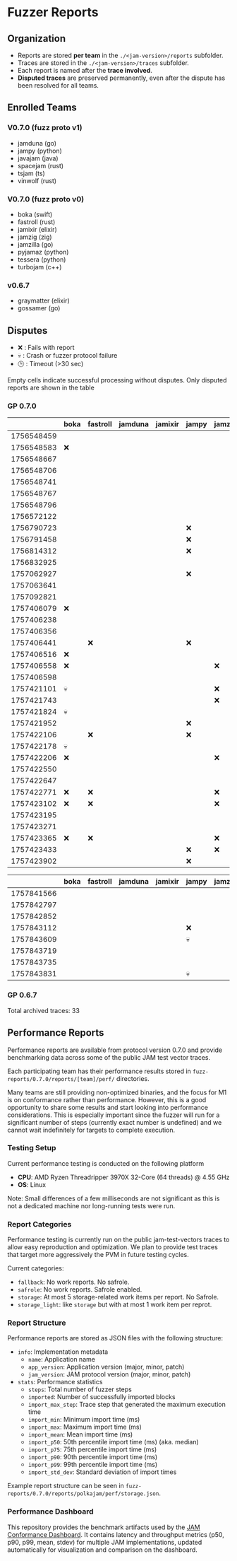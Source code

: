 # Fuzzer Reports

## Organization

- Reports are stored **per team** in the `./<jam-version>/reports` subfolder.  
- Traces are stored in the `./<jam-version>/traces` subfolder.  
- Each report is named after the **trace involved**.
- **Disputed traces** are preserved permanently, even after the dispute has been resolved for all teams.  

## Enrolled Teams

### V0.7.0 (fuzz proto v1)

* jamduna (go)
* jampy (python)
* javajam (java)
* spacejam (rust)
* tsjam (ts)
* vinwolf (rust)

### V0.7.0 (fuzz proto v0)

* boka (swift)
* fastroll (rust)
* jamixir (elixir)
* jamzig (zig)
* jamzilla (go)
* pyjamaz (python)
* tessera (python)
* turbojam (c++)

### v0.6.7

* graymatter (elixir)
* gossamer (go)

## Disputes

* ❌ : Fails with report
* 💀 : Crash or fuzzer protocol failure
* 🕒 : Timeout (>30 sec)

Empty cells indicate successful processing without disputes.
Only disputed reports are shown in the table

### GP 0.7.0

|            | boka | fastroll | jamduna | jamixir | jampy | jamzig | jamzilla | javajam | pyjamaz | spacejam | tessera |tsjam | turbojam | vinwolf |
|------------|------|----------|---------|---------|-------|--------|----------|---------|---------|----------|---------|------|----------|---------|
| 1756548459 |      |          |         |         |       |        |          |         |         |          |         |      |          |         |
| 1756548583 |  ❌  |          |         |         |       |        |          |         |         |          |   ❌    |      |    ❌    |         |
| 1756548667 |      |          |         |         |       |        |          |         |         |          |   ❌    |      |          |         |
| 1756548706 |      |          |         |         |       |        |          |         |         |          |         |      |          |         |
| 1756548741 |      |          |         |         |       |        |          |         |         |          |         |      |          |         |
| 1756548767 |      |          |         |         |       |        |          |         |         |          |   ❌    |      |          |         |
| 1756548796 |      |          |         |         |       |        |          |         |         |          |   ❌    |      |          |         | 
| 1756572122 |      |          |         |         |       |        |          |         |         |    ❌    |         |      |    ❌    |         |
| 1756790723 |      |          |         |         |  ❌   |        |          |         |         |          |         |      |          |         |
| 1756791458 |      |          |         |         |  ❌   |        |          |         |         |          |         |      |          |         |
| 1756814312 |      |          |         |         |  ❌   |        |          |         |         |          |         |      |          |         |
| 1756832925 |      |          |         |         |       |        |          |         |         |          |         |      |          |         |
| 1757062927 |      |          |         |         |  ❌   |        |          |         |         |          |   ❌    |      |          |         |
| 1757063641 |      |          |         |         |       |        |          |         |         |          |         |      |          |         |
| 1757092821 |      |          |         |         |       |        |          |         |         |          |         |      |          |         |
| 1757406079 |  ❌  |          |         |         |       |        |          |         |         |          |   ❌    |      |    ❌    |         |
| 1757406238 |      |          |         |         |       |        |    ❌    |         |         |          |   ❌    |      |    ❌    |         |
| 1757406356 |      |          |         |         |       |        |          |         |         |          |         |      |          |         |
| 1757406441 |      |    ❌    |         |         |  ❌   |        |          |         |         |          |         |      |          |         |
| 1757406516 |  ❌  |          |         |         |       |        |          |         |         |          |   ❌    |      |          |         |
| 1757406558 |  ❌  |          |         |         |       |   ❌   |    ❌    |         |         |          |   ❌    |      |          |         |
| 1757406598 |      |          |         |         |       |        |    ❌    |         |         |    ❌    |   ❌    |      |    ❌    |         |
| 1757421101 |  💀  |          |         |         |       |   ❌   |    ❌    |         |         |          |   ❌    |      |    ❌    |         |
| 1757421743 |      |          |         |         |       |   ❌   |          |         |         |          |         |      |          |         |
| 1757421824 |  💀  |          |         |         |       |        |    ❌    |         |         |          |   ❌    |      |    ❌    |         |
| 1757421952 |      |          |         |         |  ❌   |        |          |         |         |          |   ❌    |      |          |         |
| 1757422106 |      |    ❌    |         |         |  ❌   |        |          |         |         |          |         |      |          |         |
| 1757422178 |  💀  |          |         |         |       |        |    ❌    |         |         |          |   ❌    |      |    ❌    |         |
| 1757422206 |  ❌  |          |         |         |       |   ❌   |    ❌    |         |         |          |   ❌    |      |    ❌    |         |
| 1757422550 |      |          |         |         |       |        |          |         |         |          |         |      |          |         |
| 1757422647 |      |          |         |         |       |        |          |         |         |          |   ❌    |      |          |         |
| 1757422771 |  ❌  |    ❌    |         |         |       |   ❌   |          |         |   ❌    |    ❌    |   ❌    |      |    ❌    |         |
| 1757423102 |  ❌  |    ❌    |         |         |       |   ❌   |          |         |   ❌    |    ❌    |   ❌    |      |    ❌    |         |
| 1757423195 |      |          |         |         |       |        |          |         |         |    ❌    |   ❌    |      |          |         |
| 1757423271 |      |          |         |         |       |        |          |         |         |          |         |      |    ❌    |         |
| 1757423365 |  ❌  |    ❌    |         |         |       |   ❌   |          |         |   ❌    |    ❌    |   ❌    |      |    ❌    |         |
| 1757423433 |      |          |         |         |  ❌   |   ❌   |          |         |         |          |   ❌    |      |          |         |
| 1757423902 |      |          |         |         |  ❌   |        |          |         |         |          |         |      |          |         |


|            | boka | fastroll | jamduna | jamixir | jampy | jamzig | jamzilla | javajam | pyjamaz | spacejam | tessera |tsjam | turbojam | vinwolf |
|------------|------|----------|---------|---------|-------|--------|----------|---------|---------|----------|---------|------|----------|---------|
| 1757841566 |      |          |         |         |       |        |          |         |         |          |         |      |          |         |
| 1757842797 |      |          |         |         |       |        |          |         |         |          |         |      |          |         |
| 1757842852 |      |          |         |         |       |        |          |         |         |          |         |      |          |         |
| 1757843112 |      |          |         |         |  ❌   |        |          |         |         |          |         |      |          |         |
| 1757843609 |      |          |         |         |  💀   |        |          |         |         |          |         |      |          |         |
| 1757843719 |      |          |         |         |       |        |          |         |         |          |         |      |          |         |
| 1757843735 |      |          |         |         |       |        |          |         |         |          |         |      |          |         |
| 1757843831 |      |          |         |         |  💀   |        |          |         |         |          |         |      |          |         |


### GP 0.6.7

Total archived traces: 33

## Performance Reports

Performance reports are available from protocol version 0.7.0 and provide
benchmarking data across some of the public JAM test vector traces.

Each participating team has their performance results stored in
`fuzz-reports/0.7.0/reports/[team]/perf/` directories.

Many teams are still providing non-optimized binaries, and the focus for M1 is
on conformance rather than performance. However, this is a good opportunity to
share some results and start looking into performance considerations. This is
especially important since the fuzzer will run for a significant number of steps
(currently exact number is undefined) and we cannot wait indefinitely for
targets to complete execution.

### Testing Setup

Current performance testing is conducted on the following platform
- **CPU**: AMD Ryzen Threadripper 3970X 32-Core (64 threads) @ 4.55 GHz
- **OS**: Linux

Note: Small differences of a few milliseconds are not significant as this is not
a dedicated machine nor long-running tests were run.

### Report Categories

Performance testing is currently run on the public jam-test-vectors traces to
allow easy reproduction and optimization. We plan to provide test traces that
target more aggressively the PVM in future testing cycles.

Current categories:
- `fallback`: No work reports. No safrole.
- `safrole`: No work reports. Safrole enabled.
- `storage`: At most 5 storage-related work items per report. No Safrole.
- `storage_light`: like `storage` but with at most 1 work item per reprot.

### Report Structure

Performance reports are stored as JSON files with the following structure:

- `info`: Implementation metadata
  - `name`: Application name
  - `app_version`: Application version (major, minor, patch)
  - `jam_version`: JAM protocol version (major, minor, patch)
- `stats`: Performance statistics
  - `steps`: Total number of fuzzer steps
  - `imported`: Number of successfully imported blocks
  - `import_max_step`: Trace step that generated the maximum execution time
  - `import_min`: Minimum import time (ms)
  - `import_max`: Maximum import time (ms)
  - `import_mean`: Mean import time (ms)
  - `import_p50`: 50th percentile import time (ms) (aka. median)
  - `import_p75`: 75th percentile import time (ms)
  - `import_p90`: 90th percentile import time (ms)
  - `import_p99`: 99th percentile import time (ms)
  - `import_std_dev`: Standard deviation of import times

Example report structure can be seen in `fuzz-reports/0.7.0/reports/polkajam/perf/storage.json`.

### Performance Dashboard

This repository provides the benchmark artifacts used by the
[JAM Conformance Dashboard](https://paritytech.github.io/jam-conformance-dashboard/).
It contains latency and throughput metrics (p50, p90, p99, mean, stdev)
for multiple JAM implementations, updated automatically for visualization
and comparison on the dashboard.

